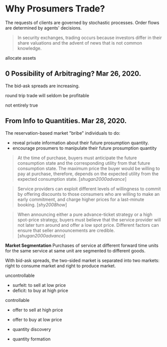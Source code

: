 
# Why Prosumers Trade?

The requests of clients are governed by stochastic processes. Order flows are determined by agents' decisions.

> In security exchanges, trading occurs because investors differ in their share valuations and the advent of news that is not common knowledge.

allocate assets

## 0 Possibility of Arbitraging? Mar 26, 2020.

The bid-ask spreads are increasing.

round trip trade will seldom be profitable

not entirely true


## From Info to Quantities. Mar 28, 2020.

The reservation-based market "bribe" individuals to do:

- reveal private information about their future prosumption quantity.
- encourage prosumers to manipulate their future prosumption quantity

> At the time of purchase, buyers must anticipate the future consumption state and the corresponding utility from that future consumption state. The maximum price the buyer would be willing to pay at purchase, therefore, depends on the expected utility from the expected consumption state. [_shugan2000advance_]

> Service providers can exploit different levels of willingness to commit by offering discounts to those consumers who are willing to make an early commitment, and charge higher prices for a last-minute booking. [_shy2008how_]

> When announcing either a pure advance-ticket strategy or a high spot-price strategy, buyers must believe that the service provider will not later turn around and offer a low spot price. Different factors can ensure that seller announcements are credible.  [_shugan2000advance_]

__Market Segmentation__ Purchases of service at different forward time units for the same service at same unit are segmented to different goods.

With bid-ask spreads, the two-sided market is separated into two markets: right to consume market and right to produce market.

uncontrollable

- surfeit: to sell at low price
- deficit: to buy at high price

controllable

- offer to sell at high price
- offer to buy at low price



- quantity discovery
- quantity formation
